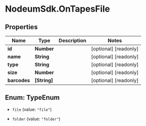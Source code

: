 # NodeumSdk.OnTapesFile

## Properties

Name | Type | Description | Notes
------------ | ------------- | ------------- | -------------
**id** | **Number** |  | [optional] [readonly] 
**name** | **String** |  | [optional] [readonly] 
**type** | **String** |  | [optional] [readonly] 
**size** | **Number** |  | [optional] [readonly] 
**barcodes** | **[String]** |  | [optional] [readonly] 



## Enum: TypeEnum


* `file` (value: `"file"`)

* `folder` (value: `"folder"`)




